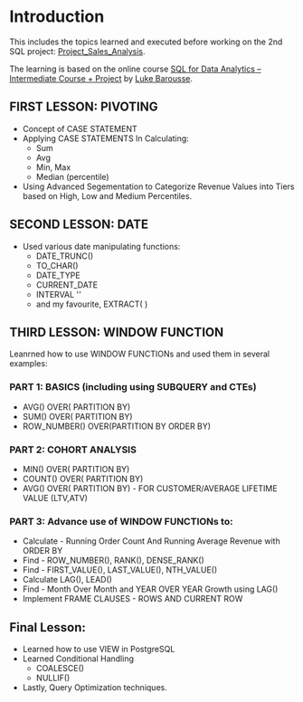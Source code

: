 # Introduction
This includes the topics learned and executed before working on the 2nd SQL project: [Project_Sales_Analysis](https://github.com/BrijeshKarra/Project_Sales_Analysis).

The learning is based on the online course [SQL for Data Analytics – Intermediate Course + Project](https://www.lukebarousse.com/int-sql) by [Luke Barousse](https://github.com/lukebarousse).

## FIRST LESSON: PIVOTING
* Concept of CASE STATEMENT
* Applying CASE STATEMENTS In Calculating:
   * Sum
   * Avg
   * Min, Max
   * Median (percentile)
* Using Advanced Segementation to Categorize Revenue Values into Tiers based on High, Low and Medium Percentiles.

## SECOND LESSON: DATE 
* Used various date manipulating functions:
   * DATE_TRUNC()
   * TO_CHAR()
   * DATE_TYPE
   * CURRENT_DATE
   * INTERVAL ''
   * and my favourite, EXTRACT( )
  
## THIRD LESSON: WINDOW FUNCTION
 Leanrned how to use WINDOW FUNCTIONs and used them in several examples:
### PART 1: BASICS (including using SUBQUERY and CTEs)
  * AVG() OVER( PARTITION BY)
  * SUM() OVER( PARTITION BY)
  * ROW_NUMBER() OVER(PARTITION BY ORDER BY)
### PART 2: COHORT ANALYSIS
   * MIN() OVER( PARTITION BY)
   * COUNT() OVER( PARTITION BY)
   * AVG() OVER( PARTITION BY) - FOR CUSTOMER/AVERAGE LIFETIME VALUE (LTV,ATV)
### PART 3: Advance use of WINDOW FUNCTIONs to:
  * Calculate - Running Order Count And Running Average Revenue with ORDER BY
  * Find - ROW_NUMBER(), RANK(), DENSE_RANK()
  * Find - FIRST_VALUE(), LAST_VALUE(), NTH_VALUE()
  * Calculate LAG(), LEAD()
  * Find - Month Over Month and YEAR OVER YEAR Growth using LAG()
  * Implement FRAME CLAUSES - ROWS AND CURRENT ROW
    
## Final Lesson: 
* Learned how to use VIEW in PostgreSQL
* Learned Conditional Handling
   * COALESCE()
   * NULLIF()
* Lastly, Query Optimization techniques.
